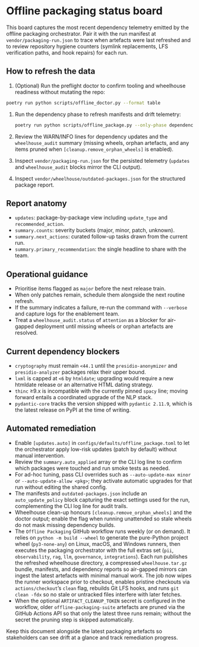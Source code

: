 # Offline packaging status board

This board captures the most recent dependency telemetry emitted by the offline
packaging orchestrator. Pair it with the run manifest at
`vendor/packaging-run.json` to trace when artefacts were last refreshed and
to review repository hygiene counters (symlink replacements, LFS
verification paths, and hook repairs) for each run.

## How to refresh the data

1. (Optional) Run the preflight doctor to confirm tooling and wheelhouse
   readiness without mutating the repo:

```bash
poetry run python scripts/offline_doctor.py --format table
```

1. Run the dependency phase to refresh manifests and drift telemetry:

   ```bash
   poetry run python scripts/offline_package.py --only-phase dependencies
   ```

1. Review the WARN/INFO lines for dependency updates and the
   `wheelhouse_audit` summary (missing wheels, orphan artefacts, and any
   items pruned when `[cleanup.remove_orphan_wheels]` is enabled).
1. Inspect `vendor/packaging-run.json` for the persisted telemetry (`updates`
   and `wheelhouse_audit` blocks mirror the CLI output).
1. Inspect `vendor/wheelhouse/outdated-packages.json` for the structured
   package report.

## Report anatomy

- `updates`: package-by-package view including `update_type` and
  `recommended_action`.
- `summary.counts`: severity buckets (major, minor, patch, unknown).
- `summary.next_actions`: curated follow-up tasks drawn from the current run.
- `summary.primary_recommendation`: the single headline to share with the team.

## Operational guidance

- Prioritise items flagged as `major` before the next release train.
- When only patches remain, schedule them alongside the next routine refresh.
- If the summary indicates a failure, re-run the command with `--verbose` and
  capture logs for the enablement team.
- Treat a `wheelhouse_audit.status` of `attention` as a blocker for air-gapped
  deployment until missing wheels or orphan artefacts are resolved.

## Current dependency blockers

- `cryptography` must remain `<44.1` until the `presidio-anonymizer` and
  `presidio-analyzer` packages relax their upper bound.
- `lxml` is capped at `<6` by `htmldate`; upgrading would require a new
  htmldate release or an alternative HTML dating strategy.
- `thinc` ≥9.x is incompatible with the currently pinned `spacy` line; moving
  forward entails a coordinated upgrade of the NLP stack.
- `pydantic-core` tracks the version shipped with `pydantic 2.11.9`, which is
  the latest release on PyPI at the time of writing.

## Automated remediation

- Enable `[updates.auto]` in `configs/defaults/offline_package.toml` to let the
  orchestrator apply low-risk updates (patch by default) without manual
  intervention.
- Review the `summary.auto_applied` array or the CLI log line to confirm which
  packages were touched and run smoke tests as needed.
- For ad-hoc tuning, pass CLI overrides such as `--auto-update-max minor`
  or `--auto-update-allow <pkg>`; they activate automatic upgrades for that
  run without editing the shared config.
- The manifests and `outdated-packages.json` include an `auto_update_policy`
  block capturing the exact settings used for the run, complementing the CLI
  log line for audit trails.
- Wheelhouse clean-up honours `[cleanup.remove_orphan_wheels]` and the doctor
  output; enable the flag when running unattended so stale wheels do not mask
  missing dependency builds.
- The `Offline Packaging` GitHub workflow runs weekly (or on demand). It relies
  on `python -m build --wheel` to generate the pure-Python project wheel
  (`py3-none-any`) on Linux, macOS, and Windows runners, then executes the
  packaging orchestrator with the full extras set (`pii`, `observability`,
  `rag`, `llm`, `governance`, `integrations`). Each run publishes the refreshed
  wheelhouse directory, a compressed `wheelhouse.tar.gz` bundle, manifests, and
  dependency reports so air-gapped mirrors can ingest the latest artefacts with
  minimal manual work.
  The job now wipes the runner workspace prior to checkout, enables
  pristine checkouts via `actions/checkout`’s `clean` flag, rebuilds Git LFS
  hooks, and runs `git clean -fdx` so no stale or untracked files interfere
  with later fetches.
- When the optional `ARTIFACT_CLEANUP_TOKEN` secret is configured in the
  workflow, older `offline-packaging-suite` artefacts are pruned via the GitHub
  Actions API so that only the latest three runs remain; without the secret the
  pruning step is skipped automatically.

Keep this document alongside the latest packaging artefacts so stakeholders can
see drift at a glance and track remediation progress.

